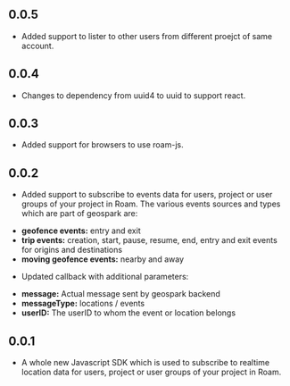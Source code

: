 ## 0.0.5
* Added support to lister to other users from different proejct of same account.
## 0.0.4
* Changes to dependency from uuid4 to uuid to support react.
## 0.0.3
* Added support for browsers to use roam-js.

## 0.0.2
* Added support to subscribe to events data for users, project or user groups of your project in Roam. The various events sources and types which are part of geospark are:
 - __geofence events:__ entry and exit
 - __trip events:__ creation, start, pause, resume, end, entry and exit events for origins and destinations
 - __moving geofence events:__ nearby and away

* Updated callback with additional parameters:
 - __message:__ Actual message sent by geospark backend
 - __messageType:__ locations / events
 - __userID:__ The userID to whom the event or location belongs
## 0.0.1
* A whole new Javascript SDK which is used to subscribe to realtime location data for users, project or user groups of your project in Roam.